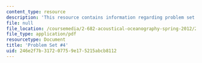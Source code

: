 ```yaml
---
content_type: resource
description: 'This resource contains information regarding problem set #4.'
file: null
file_location: /coursemedia/2-682-acoustical-oceanography-spring-2012/246e2f7b317207759e175215abcb8112_MIT2_682S12_Homework4.pdf
file_type: application/pdf
resourcetype: Document
title: 'Problem Set #4'
uid: 246e2f7b-3172-0775-9e17-5215abcb8112
---
```

